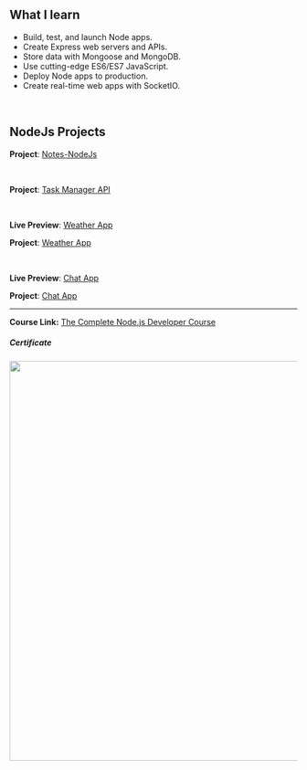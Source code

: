 ## What I learn

- Build, test, and launch Node apps.
- Create Express web servers and APIs.
- Store data with Mongoose and MongoDB.
- Use cutting-edge ES6/ES7 JavaScript.
- Deploy Node apps to production.
- Create real-time web apps with SocketIO. 

</br>

## NodeJs Projects


**Project**: [Notes-NodeJs](https://github.com/ahmedsamirdev/notes-nodejs) 

</br>

**Project**: [Task Manager API](https://github.com/ahmedsamirdev/task-manager) 

</br>


**Live Preview**: [Weather App](https://get-weather-nodejs.herokuapp.com/)

**Project**: [Weather App](https://github.com/ahmedsamirdev/weather-app)

</br>


**Live Preview**: [Chat App](https://chat-app-nodejs2.herokuapp.com/) 

**Project**: [Chat App](https://github.com/ahmedsamirdev/chat-app ) 

---
**Course Link:** [The Complete Node.js Developer Course](https://www.udemy.com/course/the-complete-nodejs-developer-course-2)

<h5><a href="#certificate"></a>Certificate</h5>
<p align="center">
  <img  src="https://i.ibb.co/2NqN72v/The-Complete-Node-js-Developer-Course-3rd-Edition.jpg" width="700">
</p>


